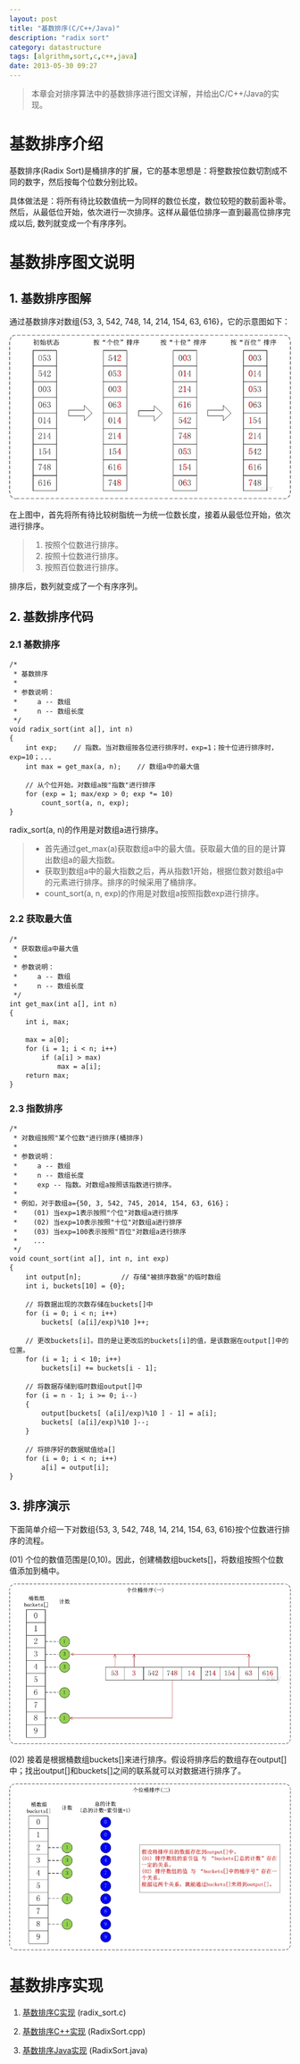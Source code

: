 ```yaml
---
layout: post
title: "基数排序(C/C++/Java)"
description: "radix sort"
category: datastructure
tags: [algrithm,sort,c,c++,java]
date: 2013-05-30 09:27
---
```




> 本章会对排序算法中的基数排序进行图文详解，并给出C/C++/Java的实现。



# 基数排序介绍

基数排序(Radix Sort)是桶排序的扩展，它的基本思想是：将整数按位数切割成不同的数字，然后按每个位数分别比较。

具体做法是：将所有待比较数值统一为同样的数位长度，数位较短的数前面补零。然后，从最低位开始，依次进行一次排序。这样从最低位排序一直到最高位排序完成以后, 数列就变成一个有序序列。




# 基数排序图文说明

## 1. 基数排序图解

通过基数排序对数组{53, 3, 542, 748, 14, 214, 154, 63, 616}，它的示意图如下：

![img](/media/pic/datastruct_algrithm/algrithm/radix_01.jpg)

在上图中，首先将所有待比较树脂统一为统一位数长度，接着从最低位开始，依次进行排序。

> 1. 按照个位数进行排序。
> 2. 按照十位数进行排序。
> 3. 按照百位数进行排序。

排序后，数列就变成了一个有序序列。


## 2. 基数排序代码

### 2.1 基数排序

    /*
     * 基数排序
     *
     * 参数说明：
     *     a -- 数组
     *     n -- 数组长度
     */
    void radix_sort(int a[], int n)
    {
        int exp;	// 指数。当对数组按各位进行排序时，exp=1；按十位进行排序时，exp=10；...
        int max = get_max(a, n);	// 数组a中的最大值

        // 从个位开始，对数组a按"指数"进行排序
        for (exp = 1; max/exp > 0; exp *= 10)
            count_sort(a, n, exp);
    }

radix_sort(a, n)的作用是对数组a进行排序。

> + 首先通过get_max(a)获取数组a中的最大值。获取最大值的目的是计算出数组a的最大指数。  
> + 获取到数组a中的最大指数之后，再从指数1开始，根据位数对数组a中的元素进行排序。排序的时候采用了桶排序。  
> + count_sort(a, n, exp)的作用是对数组a按照指数exp进行排序。 

### 2.2 获取最大值 

    /* 
     * 获取数组a中最大值
     *
     * 参数说明：
     *     a -- 数组
     *     n -- 数组长度
     */
    int get_max(int a[], int n)
    {
        int i, max;

        max = a[0];
        for (i = 1; i < n; i++)
            if (a[i] > max)
                max = a[i];
        return max;
    }

### 2.3 指数排序

    /*
     * 对数组按照"某个位数"进行排序(桶排序)
     *
     * 参数说明：
     *     a -- 数组
     *     n -- 数组长度
     *     exp -- 指数。对数组a按照该指数进行排序。
     *
     * 例如，对于数组a={50, 3, 542, 745, 2014, 154, 63, 616}；
     *    (01) 当exp=1表示按照"个位"对数组a进行排序
     *    (02) 当exp=10表示按照"十位"对数组a进行排序
     *    (03) 当exp=100表示按照"百位"对数组a进行排序
     *    ...
     */
    void count_sort(int a[], int n, int exp)
    {
        int output[n]; 			// 存储"被排序数据"的临时数组
        int i, buckets[10] = {0};

        // 将数据出现的次数存储在buckets[]中
        for (i = 0; i < n; i++)
            buckets[ (a[i]/exp)%10 ]++;

        // 更改buckets[i]。目的是让更改后的buckets[i]的值，是该数据在output[]中的位置。
        for (i = 1; i < 10; i++)
            buckets[i] += buckets[i - 1];

        // 将数据存储到临时数组output[]中
        for (i = n - 1; i >= 0; i--)
        {
            output[buckets[ (a[i]/exp)%10 ] - 1] = a[i];
            buckets[ (a[i]/exp)%10 ]--;
        }

        // 将排序好的数据赋值给a[]
        for (i = 0; i < n; i++)
            a[i] = output[i];
    }


## 3. 排序演示

下面简单介绍一下对数组{53, 3, 542, 748, 14, 214, 154, 63, 616}按个位数进行排序的流程。

(01) 个位的数值范围是[0,10)。因此，创建桶数组buckets[]，将数组按照个位数值添加到桶中。

![img](/media/pic/datastruct_algrithm/algrithm/radix_02.jpg)

(02) 接着是根据桶数组buckets[]来进行排序。假设将排序后的数组存在output[]中；找出output[]和buckets[]之间的联系就可以对数据进行排序了。

![img](/media/pic/datastruct_algrithm/algrithm/radix_03.jpg)



# 基数排序实现
1. [基数排序C实现][link_radixsort_c] (radix_sort.c)

2. [基数排序C++实现][link_radixsort_cplus] (RadixSort.cpp)

3. [基数排序Java实现][link_radixsort_java] (RadixSort.java)




[link_radixsort_c]: https://github.com/wangkuiwu/datastructs_and_algorithm/blob/master/source/algrightm/sort/radix_sort/c/radix_sort.c
[link_radixsort_cplus]: https://github.com/wangkuiwu/datastructs_and_algorithm/blob/master/source/algrightm/sort/radix_sort/cplus/RadixSort.cpp
[link_radixsort_java]: https://github.com/wangkuiwu/datastructs_and_algorithm/blob/master/source/algrightm/sort/radix_sort/java/RadixSort.java

